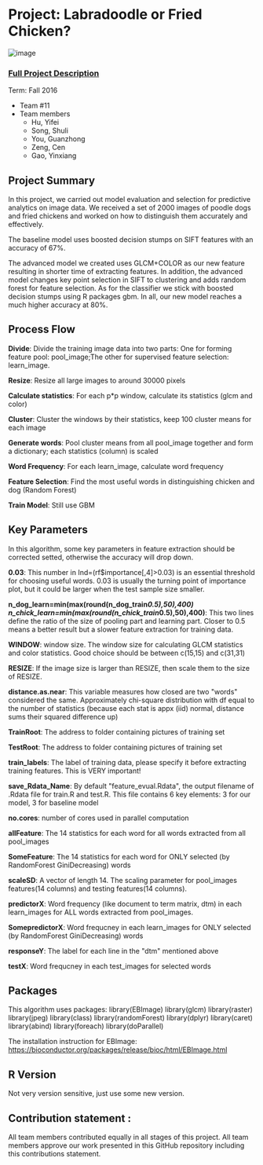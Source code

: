 # Project: Labradoodle or Fried Chicken? 
![image](https://s-media-cache-ak0.pinimg.com/236x/6b/01/3c/6b013cd759c69d17ffd1b67b3c1fbbbf.jpg)
### [Full Project Description](doc/project3_desc.html)

Term: Fall 2016

+ Team #11
+ Team members
     + Hu, Yifei
     + Song, Shuli
     + You, Guanzhong 
     + Zeng, Cen 
     + Gao, Yinxiang

## Project Summary

In this project, we carried out model evaluation and selection for predictive analytics on image data. We received a set of 2000 images of poodle dogs and fried chickens and worked on how to distinguish them accurately and effectively.

The baseline model uses boosted decision stumps on SIFT features with an accuracy of 67%.

The advanced model we created uses GLCM+COLOR as our new feature resulting in shorter time of extracting features. In addition, the advanced model changes key point selection in SIFT to clustering and adds random forest for feature selection.  As for the classifier we stick with boosted decision stumps using R packages gbm. In all, our new model reaches a much higher accuracy at 80%.

## Process Flow

**Divide**:	Divide the training image data into two parts: 	One for forming feature pool: pool_image;The other for supervised feature selection: learn_image.

**Resize**:	Resize all large images to around 30000 pixels

**Calculate statistics**:	For each p*p window, calculate its statistics (glcm and color)

**Cluster**: Cluster the windows by their statistics, keep 100 cluster means for each image

**Generate words**:	Pool cluster means from all  pool_image together and form a dictionary; each statistics (column) is scaled

**Word Frequency**:	For each learn_image, calculate word frequency

**Feature Selection**: Find the most useful words in distinguishing chicken and dog (Random Forest)

**Train Model**: Still use GBM

## Key Parameters

In this algorithm, some key parameters in feature extraction should be corrected setted, otherwise the accuracy will drop down.

**0.03**: This number in Ind=(rf$importance[,4]>0.03) is an essential threshold for choosing useful words. 0.03 is usually the turning point of importance plot, but it could be larger when the test sample size smaller.

**n_dog_learn=min(max(round(n_dog_train*0.5),50),400)
n_chick_learn=min(max(round(n_chick_train*0.5),50),400)**: This two lines define the ratio of the size of pooling part and learning part. Closer to 0.5 means a better result but a slower feature extraction for training data.

**WINDOW**: window size. The window size for calculating GLCM statistics and color statistics. Good choice should be between c(15,15) and c(31,31)

**RESIZE**: If the image size is larger than RESIZE, then scale them to the size of RESIZE.

**distance.as.near**: This variable measures how closed are two "words" considered the same. Approximately chi-square distribution with df equal to the number of statistics (because each stat is appx (iid) normal, distance sums their squared difference up)

**TrainRoot**: The address to folder containing pictures of training set

**TestRoot**: The address to folder containing pictures of training set

**train_labels**: The label of training data, please specify it before extracting training features. This is VERY important!

**save_Rdata_Name**: By default "feature_evual.Rdata", the output filename of .Rdata file for train.R and test.R. This file contains 6 key elements: 3 for our model, 3 for baseline model

**no.cores**: number of cores used in parallel computation

**allFeature**: The 14 statistics for each word for all words extracted from all pool_images

**SomeFeature**: The 14 statistics for each word for ONLY selected (by RandomForest GiniDecreasing) words

**scaleSD**: A vector of length 14. The scaling parameter for pool_images features(14 columns) and testing features(14 columns).

**predictorX**: Word frequency (like document to term matrix, dtm) in each learn_images for ALL words extracted from pool_images.

**SomepredictorX**: Word frequcney in each learn_images for ONLY selected (by RandomForest GiniDecreasing) words

**responseY**: The label for each line in the "dtm" mentioned above

**testX**: Word frequcney in each test_images for selected words
	
## Packages
This algorithm uses packages:
library(EBImage)
library(glcm)
library(raster)
library(jpeg)
library(class)
library(randomForest)
library(dplyr)
library(caret)
library(abind)
library(foreach)
library(doParallel)

The installation instruction for EBImage:	
https://bioconductor.org/packages/release/bioc/html/EBImage.html
	
## R Version
Not very version sensitive, just use some new version.

## Contribution statement : 
All team members contributed equally in all stages of this project. All team members approve our work presented in this GitHub repository including this contributions statement. 



